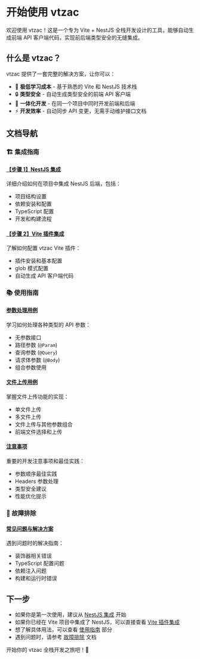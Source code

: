 # 开始使用 vtzac

欢迎使用 vtzac！这是一个专为 Vite + NestJS 全栈开发设计的工具，能够自动生成前端 API 客户端代码，实现前后端类型安全的无缝集成。

## 什么是 vtzac？

vtzac 提供了一套完整的解决方案，让你可以：

- 🚀 **极低学习成本** - 基于熟悉的 Vite 和 NestJS 技术栈
- 🔒 **类型安全** - 自动生成类型安全的前端 API 客户端
- 🎯 **一体化开发** - 在同一个项目中同时开发前端和后端
- ⚡ **开发效率** - 自动同步 API 变更，无需手动维护接口文档

## 文档导航

### 🏗️ 集成指南

#### [【步骤 1】NestJS 集成](/nestjs-integration)
详细介绍如何在项目中集成 NestJS 后端，包括：
- 项目结构设置
- 依赖安装和配置
- TypeScript 配置
- 开发和构建流程

#### [【步骤 2】Vite 插件集成](/vite-plugin-integration)
了解如何配置 vtzac Vite 插件：
- 插件安装和基本配置
- glob 模式配置
- 自动生成 API 客户端代码

### 📚 使用指南

#### [参数处理用例](/guide/params-usage)
学习如何处理各种类型的 API 参数：
- 无参数接口
- 路径参数 (`@Param`)
- 查询参数 (`@Query`)
- 请求体参数 (`@Body`)
- 组合参数使用

#### [文件上传用例](/guide/file-upload-usage)
掌握文件上传功能的实现：
- 单文件上传
- 多文件上传
- 文件上传与其他参数组合
- 前端文件选择和上传

#### [注意事项](/guide/notes)
重要的开发注意事项和最佳实践：
- 参数顺序最佳实践
- Headers 参数处理
- 类型安全建议
- 性能优化提示

### 🔧 故障排除

#### [常见问题与解决方案](/troubleshooting)
遇到问题时的解决指南：
- 装饰器相关错误
- TypeScript 配置问题
- 依赖注入问题
- 构建和运行时错误

## 下一步

- 如果你是第一次使用，建议从 [NestJS 集成](/nestjs-integration) 开始
- 如果你已经在 Vite 项目中集成了 NestJS，可以直接查看 [Vite 插件集成](/vite-plugin-integration)
- 想了解具体用法，可以查看 [使用指南](/guide/params-usage) 部分
- 遇到问题时，请参考 [故障排除](/troubleshooting) 文档

开始你的 vtzac 全栈开发之旅吧！🎉
